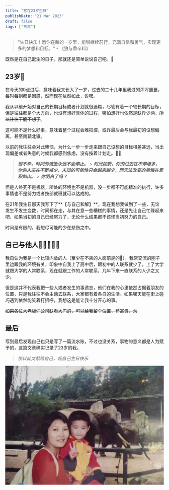 ```yaml
---
title: "写在23岁生日"
publishDate: "21 Mar 2023"
draft: false
tags: ["日常"]
---
```


> "生日快乐！愿你在新的一岁里，能够继续前行，充满自信和勇气，实现更多的梦想和目标。" - 《狼与香辛料》

<!--more-->

既然是在自己诞生的日子，那就还是简单说说自己吧。📖

## 23岁🎂

在今天的0点过后，意味着我又长大了一岁，过去的二十几年里我过的浑浑噩噩，每时每刻都是困惑，然而现在依然如此，诶嘿。

我从以前开始对自己的长期目标或者计划就很迷糊，尽管有着一个较长期的目标，但是往往都是个大方向，也没有想好具体的过程，哪怕想好也依然是缺斤少两，~~所以往往干脆不想了~~。

这可能不是什么好事，意味着整个过程会难把控，或许最后会与我最初的设想偏离，甚至南辕北辙。

以前的我往往会对此懊恼，为什么一步一步走来跟自己设想的目标相差甚远，当出现偏差或者失意的时候我都感到焦虑，没有按着计划走。😶‍🌫️

> **_很不幸，时间的流逝永远不会停止。_** > **_时光如箭，你的过去在不停增多，你的未来在不断减少，未知的可能性只会越来越少，而无法改变的后悔在累积如山。_** > **_你明白了吗？_**

但是人终究不是机器，所处的环境也不是机器，没一步都不可能精准的执行，许多事情也不是努力或者按部就班就可以达成的。

在21年我生日那天我写下了**【与自己和解】**，现在我想我做到了一些，无论发生不发生变数，时间都在走，与其在意一些糟糕的事情，还是先让自己忙碌起来吧，如果当初的自己已经努力了，无论什么结果都不该怪当初努力的自己。

时间是有限的，我想尽可能的少在悲伤之中。

## 自己与他人🧑🏻‍🤝‍🧑🏻

我自认为我是一个比较内敛的人（至少在不熟的人面前是的🐶），我常交流的圈子里边跟我的环境有关，印象中自我上了高中后，跟初中的人联系就少了，上了大学就跟大学的人常联系，现在就跟工作的人常联系，几年下来一直联系的人少之又少。

但是这并不代表我把一些人或者发生的事遗忘，他们在我的心里依然占据着朋友的位置，只是我往往不会主动去联系，大家都有着各自的生活。如果哪天能在街上碰巧遇到依然能笑着打招呼，我想这是能让我十分开心的事。

~~如果各位大老板们公司缺看大门的，可以给我留个位置，苟富贵，勿~~

## 最后

写到最后发现自己也只是写了一篇流水账，不过也没关系，事物的意义都是人为赋予的，这篇文章确实记录了23岁的我。

> _仅以此文献给自己，祝自己生日快乐_

![](./mom_me.jpg)

